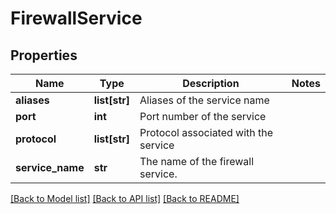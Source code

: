# FirewallService

## Properties
Name | Type | Description | Notes
------------ | ------------- | ------------- | -------------
**aliases** | **list[str]** | Aliases of the service name | 
**port** | **int** | Port number of the service | 
**protocol** | **list[str]** | Protocol associated with the service | 
**service_name** | **str** | The name of the firewall service. | 

[[Back to Model list]](../README.md#documentation-for-models) [[Back to API list]](../README.md#documentation-for-api-endpoints) [[Back to README]](../README.md)


